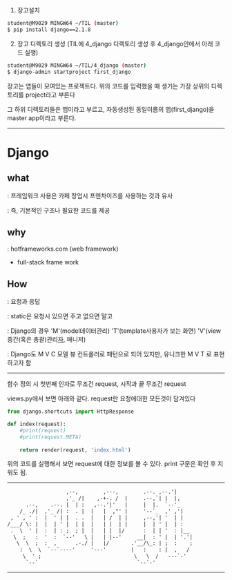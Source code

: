 1. 장고설치
```sh
student@M9029 MINGW64 ~/TIL (master)
$ pip install django==2.1.8
```
2. 장고 디렉토리 생성
(TIL에 4_django 디렉토리 생성 후 4_django안에서 아래 코드 실행)
```sh
student@M9029 MINGW64 ~/TIL/4_django (master)
$ django-admin startproject first_django
```
장고는 앱들이 모여있는 프로젝트다.
위의 코드를 입력했을 때 생기는 가장 상위의 디렉토리를 project라고 부른다

그 하위 디렉토리들은 앱이라고 부르고, 자동생성된 동일이름의 앱(first_django)을 master app이라고 부른다.

---

# Django

## what

: 프레임워크 사용은 카페 창업시 프렌차이즈를 사용하는 것과 유사

: 즉, 기본적인 구조나 필요한 코드를 제공

## why

: hotframeworks.com (web framework)

* full-stack frame work

## How

: 요청과 응답

: static은 요청시 있으면 주고 없으면 말고

: Django의 경우 'M'(model데이터관리) 'T'(template사용자가 보는 화면) 'V'(view중간(혹은 총괄)관리<u>자</u>, 매니저)

: Django도 M V C 모델 뷰 컨트롤러로 패턴으로 되어 있지만, 유니크한 M V T 로 표현하고자 함

---

함수 정의 시 첫번째 인자로 무조건 request, 시작과 끝 무조건 request

views.py에서 보면 아래와 같다.
request란 요청에대한 모든것이 담겨있다

```python
from django.shortcuts import HttpResponse

def index(request):
    #print(request)
    #print(request.META)
    
    return render(request, 'index.html')

```
위의 코드를 실행해서 보면 request에 대한 정보를 볼 수 있다.
print 구문은 확인 후 지워도 됨.

---

```html
                   ,--,        ,---,        .--. ,--.'|    
                   ,'_ /|    ,-+-. /  |     .--,`| |  |,     
      .--,    .--. |  | :   ,--.'|'   |     |  |.  `--'_     
    /_ ./|  ,'_ /| :  . |  |   |  ,"' |     '--`_  ,' ,'|    
 , ' , ' :  |  ' | |  . .  |   | /  | |     ,--,'| '  | |    
/___/ \: |  |  | ' |  | |  |   | |  | |     |  | ' |  | :    
 .  \  ' |  :  | : ;  ; |  |   | |  |/      :  | | '  : |__  
  \  ;   :  '  :  `--'   \ |   | |--'     __|  : ' |  | '.'| 
   \  \  ;  :  ,      .-./ |   |/       .'__/\_: | ;  :    ; 
    :  \  \  `--`----'     '---'        |   :    : |  ,   /  
     \  ' ;                              \   \  /   ---`-'   
      `--`                                `--`-'             
```

---

